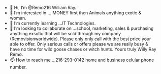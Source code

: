 - 👋 Hi, I’m @Remo216 William Ray.
- 👀 I’m interested in ... MONEY first then Animals anything exotic & woman.
- 🌱 I’m currently learning ...IT Technologies.
- 💞️ I’m looking to collaborate on ...school, marketing, sales & purchasing anything exsotic that will be sold through my company (Removisionworldwide).
Please only only call with the best price your able to offer. Only serious calls or offers please we are really busy & have no time for wild goose chases or witch hunts. Yours truly Willy Ray Remo.
- 📫 How to reach me ...216-293-0142 home and business celular phone number.

<!---
Remo216/Remo216 is a ✨ special ✨ repository because its `README.md` (this file) appears on your GitHub profile.
You can click the Preview link to take a look at your changes.
--->

